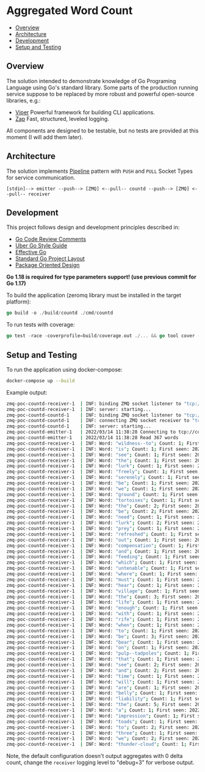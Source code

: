 # Aggregated Word Count

- [Overview](#overview)
- [Architecture](#architecture)
- [Development](#development)
- [Setup and Testing](#setup-and-testing)

## Overview

The solution intended to demonstrate knowledge of Go Programing Language using Go's standard library. Some parts of the
production running service suppose to be replaced by more robust and powerful open-source libraries, e.g.:

- [Viper](https://github.com/spf13/viper) Powerful framework for building CLI applications.
- [Zap](https://github.com/uber-go/zap) Fast, structured, leveled logging.

All components are designed to be testable, but no tests are provided at this moment (I will add them later).

## Architecture

The solution implements [Pipeline](https://zeromq.org/socket-api/?language=go&library=zmq4#pipeline-pattern) pattern
with `PUSH` and `PULL` Socket Types for service communication.

```
[stdin]--> emitter --push--> [ZMQ] <--pull-- countd --push--> [ZMQ] <--pull-- receiver
```

## Development

This project follows design and development principles described in:

- [Go Code Review Comments](https://github.com/golang/go/wiki/CodeReviewComments)
- [Uber Go Style Guide](https://github.com/uber-go/guide/blob/master/style.md)
- [Effective Go](https://golang.org/doc/effective_go.html)
- [Standard Go Project Layout](https://github.com/golang-standards/project-layout)
- [Package Oriented Design](https://www.ardanlabs.com/blog/2017/02/package-oriented-design.html)

**Go 1.18 is required for type parameters support! (use previous commit for Go 1.17)**

To build the application (zeromq library must be installed in the target platform):

```go
go build -o ./build/countd ./cmd/countd
```

To run tests with coverage:
```go
go test -race -coverprofile=build/coverage.out ./... && go tool cover -html=build/coverage.out
```

## Setup and Testing

To run the application using docker-compose:

```sh
docker-compose up --build
```

Example output:

```bash
zmq-poc-countd-receiver-1  | INF: binding ZMQ socket listener to "tcp://*:6500"
zmq-poc-countd-receiver-1  | INF: server: starting...
zmq-poc-countd-countd-1    | INF: binding ZMQ socket listener to "tcp://*:6500"
zmq-poc-countd-countd-1    | INF: connecting ZMQ socket receiver to "tcp://receiver:6500"
zmq-poc-countd-countd-1    | INF: server: starting...
zmq-poc-countd-emitter-1   | 2022/03/14 11:38:28 Connecting to tcp://countd:6500
zmq-poc-countd-emitter-1   | 2022/03/14 11:38:28 Read 367 words
zmq-poc-countd-receiver-1  | INF: Word: "wildness--to"; Count: 1; First seen: 2022-03-14T11:38:28Z; Last Seen: 2022-03-14T11:38:28Z
zmq-poc-countd-receiver-1  | INF: Word: "is"; Count: 1; First seen: 2022-03-14T11:38:29Z; Last Seen: 2022-03-14T11:38:29Z
zmq-poc-countd-receiver-1  | INF: Word: "see"; Count: 1; First seen: 2022-03-14T11:38:29Z; Last Seen: 2022-03-14T11:38:29Z
zmq-poc-countd-receiver-1  | INF: Word: "the"; Count: 1; First seen: 2022-03-14T11:38:31Z; Last Seen: 2022-03-14T11:38:31Z
zmq-poc-countd-receiver-1  | INF: Word: "lurk"; Count: 1; First seen: 2022-03-14T11:38:33Z; Last Seen: 2022-03-14T11:38:33Z
zmq-poc-countd-receiver-1  | INF: Word: "freely"; Count: 1; First seen: 2022-03-14T11:38:35Z; Last Seen: 2022-03-14T11:38:35Z
zmq-poc-countd-receiver-1  | INF: Word: "serenely"; Count: 1; First seen: 2022-03-14T11:38:35Z; Last Seen: 2022-03-14T11:38:35Z
zmq-poc-countd-receiver-1  | INF: Word: "be"; Count: 1; First seen: 2022-03-14T11:38:35Z; Last Seen: 2022-03-14T11:38:35Z
zmq-poc-countd-receiver-1  | INF: Word: "we"; Count: 1; First seen: 2022-03-14T11:38:35Z; Last Seen: 2022-03-14T11:38:35Z
zmq-poc-countd-receiver-1  | INF: Word: "ground"; Count: 1; First seen: 2022-03-14T11:38:37Z; Last Seen: 2022-03-14T11:38:37Z
zmq-poc-countd-receiver-1  | INF: Word: "tortoises"; Count: 1; First seen: 2022-03-14T11:38:40Z; Last Seen: 2022-03-14T11:38:40Z
zmq-poc-countd-receiver-1  | INF: Word: "the"; Count: 2; First seen: 2022-03-14T11:38:31Z; Last Seen: 2022-03-14T11:38:39Z
zmq-poc-countd-receiver-1  | INF: Word: "be"; Count: 2; First seen: 2022-03-14T11:38:35Z; Last Seen: 2022-03-14T11:38:45Z
zmq-poc-countd-receiver-1  | INF: Word: "need"; Count: 1; First seen: 2022-03-14T11:38:46Z; Last Seen: 2022-03-14T11:38:46Z
zmq-poc-countd-receiver-1  | INF: Word: "lurk"; Count: 2; First seen: 2022-03-14T11:38:33Z; Last Seen: 2022-03-14T11:38:47Z
zmq-poc-countd-receiver-1  | INF: Word: "prey"; Count: 1; First seen: 2022-03-14T11:38:47Z; Last Seen: 2022-03-14T11:38:47Z
zmq-poc-countd-receiver-1  | INF: Word: "refreshed"; Count: 1; First seen: 2022-03-14T11:38:49Z; Last Seen: 2022-03-14T11:38:49Z
zmq-poc-countd-receiver-1  | INF: Word: "out"; Count: 1; First seen: 2022-03-14T11:38:49Z; Last Seen: 2022-03-14T11:38:49Z
zmq-poc-countd-receiver-1  | INF: Word: "compensation"; Count: 1; First seen: 2022-03-14T11:38:50Z; Last Seen: 2022-03-14T11:38:50Z
zmq-poc-countd-receiver-1  | INF: Word: "and"; Count: 1; First seen: 2022-03-14T11:38:50Z; Last Seen: 2022-03-14T11:38:50Z
zmq-poc-countd-receiver-1  | INF: Word: "feeding"; Count: 1; First seen: 2022-03-14T11:38:52Z; Last Seen: 2022-03-14T11:38:52Z
zmq-poc-countd-receiver-1  | INF: Word: "which"; Count: 1; First seen: 2022-03-14T11:38:52Z; Last Seen: 2022-03-14T11:38:52Z
zmq-poc-countd-receiver-1  | INF: Word: "untenable"; Count: 1; First seen: 2022-03-14T11:38:52Z; Last Seen: 2022-03-14T11:38:52Z
zmq-poc-countd-receiver-1  | INF: Word: "where"; Count: 1; First seen: 2022-03-14T11:38:53Z; Last Seen: 2022-03-14T11:38:53Z
zmq-poc-countd-receiver-1  | INF: Word: "must"; Count: 1; First seen: 2022-03-14T11:38:55Z; Last Seen: 2022-03-14T11:38:55Z
zmq-poc-countd-receiver-1  | INF: Word: "hear"; Count: 1; First seen: 2022-03-14T11:38:58Z; Last Seen: 2022-03-14T11:38:58Z
zmq-poc-countd-receiver-1  | INF: Word: "village"; Count: 1; First seen: 2022-03-14T11:39:00Z; Last Seen: 2022-03-14T11:39:00Z
zmq-poc-countd-receiver-1  | INF: Word: "the"; Count: 3; First seen: 2022-03-14T11:38:31Z; Last Seen: 2022-03-14T11:38:57Z
zmq-poc-countd-receiver-1  | INF: Word: "life"; Count: 1; First seen: 2022-03-14T11:39:03Z; Last Seen: 2022-03-14T11:39:03Z
zmq-poc-countd-receiver-1  | INF: Word: "enough"; Count: 1; First seen: 2022-03-14T11:39:06Z; Last Seen: 2022-03-14T11:39:06Z
zmq-poc-countd-receiver-1  | INF: Word: "with"; Count: 1; First seen: 2022-03-14T11:39:08Z; Last Seen: 2022-03-14T11:39:08Z
zmq-poc-countd-receiver-1  | INF: Word: "rife"; Count: 1; First seen: 2022-03-14T11:39:08Z; Last Seen: 2022-03-14T11:39:08Z
zmq-poc-countd-receiver-1  | INF: Word: "when"; Count: 1; First seen: 2022-03-14T11:39:13Z; Last Seen: 2022-03-14T11:39:13Z
zmq-poc-countd-receiver-1  | INF: Word: "to"; Count: 1; First seen: 2022-03-14T11:39:14Z; Last Seen: 2022-03-14T11:39:14Z
zmq-poc-countd-receiver-1  | INF: Word: "be"; Count: 3; First seen: 2022-03-14T11:38:35Z; Last Seen: 2022-03-14T11:39:06Z
zmq-poc-countd-receiver-1  | INF: Word: "bear"; Count: 1; First seen: 2022-03-14T11:39:18Z; Last Seen: 2022-03-14T11:39:18Z
zmq-poc-countd-receiver-1  | INF: Word: "on"; Count: 1; First seen: 2022-03-14T11:39:18Z; Last Seen: 2022-03-14T11:39:18Z
zmq-poc-countd-receiver-1  | INF: Word: "pulp--tadpoles"; Count: 1; First seen: 2022-03-14T11:39:19Z; Last Seen: 2022-03-14T11:39:19Z
zmq-poc-countd-receiver-1  | INF: Word: "that"; Count: 1; First seen: 2022-03-14T11:39:19Z; Last Seen: 2022-03-14T11:39:19Z
zmq-poc-countd-receiver-1  | INF: Word: "see"; Count: 2; First seen: 2022-03-14T11:38:29Z; Last Seen: 2022-03-14T11:39:13Z
zmq-poc-countd-receiver-1  | INF: Word: "and"; Count: 2; First seen: 2022-03-14T11:38:50Z; Last Seen: 2022-03-14T11:39:16Z
zmq-poc-countd-receiver-1  | INF: Word: "time"; Count: 1; First seen: 2022-03-14T11:39:23Z; Last Seen: 2022-03-14T11:39:23Z
zmq-poc-countd-receiver-1  | INF: Word: "will"; Count: 1; First seen: 2022-03-14T11:39:25Z; Last Seen: 2022-03-14T11:39:25Z
zmq-poc-countd-receiver-1  | INF: Word: "are"; Count: 1; First seen: 2022-03-14T11:39:27Z; Last Seen: 2022-03-14T11:39:27Z
zmq-poc-countd-receiver-1  | INF: Word: "belly"; Count: 1; First seen: 2022-03-14T11:39:28Z; Last Seen: 2022-03-14T11:39:28Z
zmq-poc-countd-receiver-1  | INF: Word: "liability"; Count: 1; First seen: 2022-03-14T11:39:28Z; Last Seen: 2022-03-14T11:39:28Z
zmq-poc-countd-receiver-1  | INF: Word: "the"; Count: 5; First seen: 2022-03-14T11:38:31Z; Last Seen: 2022-03-14T11:39:29Z
zmq-poc-countd-receiver-1  | INF: Word: "a"; Count: 1; First seen: 2022-03-14T11:39:32Z; Last Seen: 2022-03-14T11:39:32Z
zmq-poc-countd-receiver-1  | INF: Word: "impression"; Count: 1; First seen: 2022-03-14T11:39:34Z; Last Seen: 2022-03-14T11:39:34Z
zmq-poc-countd-receiver-1  | INF: Word: "toads"; Count: 1; First seen: 2022-03-14T11:39:34Z; Last Seen: 2022-03-14T11:39:34Z
zmq-poc-countd-receiver-1  | INF: Word: "to"; Count: 2; First seen: 2022-03-14T11:39:14Z; Last Seen: 2022-03-14T11:39:24Z
zmq-poc-countd-receiver-1  | INF: Word: "three"; Count: 1; First seen: 2022-03-14T11:39:35Z; Last Seen: 2022-03-14T11:39:35Z
zmq-poc-countd-receiver-1  | INF: Word: "we"; Count: 2; First seen: 2022-03-14T11:38:35Z; Last Seen: 2022-03-14T11:39:26Z
zmq-poc-countd-receiver-1  | INF: Word: "thunder-cloud"; Count: 1; First seen: 2022-03-14T11:39:37Z; Last S
```

Note, the default configuration doesn't output aggregates with 0 delta count, change the `receiver` logging level to
"debug=3" for verbose output.
